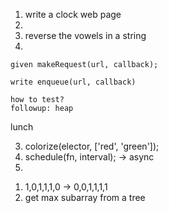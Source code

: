 1. write a clock web page
2. 
  1. reverse the vowels in a string
  2.
    given makeRequest(url, callback); 
    
    write enqueue(url, callback)

    how to test?
    followup: heap

lunch

3. colorize(elector, ['red', 'green']);
4. schedule(fn, interval); -> async
5. 
  1) 1,0,1,1,1,0 -> 0,0,1,1,1,1
  2) get max subarray from a tree